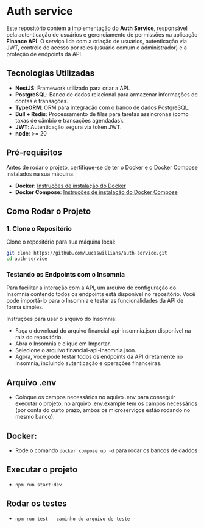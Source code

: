 # Auth service

Este repositório contém a implementação do **Auth Service**, responsável pela autenticação de usuários e gerenciamento de permissões na aplicação **Finance API**. O serviço lida com a criação de usuários, autenticação via JWT, controle de acesso por roles (usuário comum e administrador) e a proteção de endpoints da API.

## Tecnologias Utilizadas

- **NestJS**: Framework utilizado para criar a API.
- **PostgreSQL**: Banco de dados relacional para armazenar informações de contas e transações.
- **TypeORM**: ORM para integração com o banco de dados PostgreSQL.
- **Bull + Redis**: Processamento de filas para tarefas assíncronas (como taxas de câmbio e transações agendadas).
- **JWT**: Autenticação segura via token JWT.
- **node**: >= 20

## Pré-requisitos

Antes de rodar o projeto, certifique-se de ter o Docker e o Docker Compose instalados na sua máquina.

- **Docker**: [Instruções de instalação do Docker](https://docs.docker.com/get-docker/)
- **Docker Compose**: [Instruções de instalação do Docker Compose](https://docs.docker.com/compose/install/)

## Como Rodar o Projeto

### 1. Clone o Repositório

Clone o repositório para sua máquina local:

```bash
git clone https://github.com/Lucaswillians/auth-service.git
cd auth-service
```

### Testando os Endpoints com o Insomnia
Para facilitar a interação com a API, um arquivo de configuração do Insomnia contendo todos os endpoints está disponível no repositório. Você pode importá-lo para o Insomnia e testar as funcionalidades da API de forma simples.

Instruções para usar o arquivo do Insomnia:
- Faça o download do arquivo financial-api-insomnia.json disponível na raiz do repositório.
- Abra o Insomnia e clique em Importar.
- Selecione o arquivo financial-api-insomnia.json.
- Agora, você pode testar todos os endpoints da API diretamente no Insomnia, incluindo autenticação e operações financeiras.

## Arquivo .env
- Coloque os campos necessários no aquivo .env para conseguir executar o projeto, no arquivo .env.example tem os campos necessários (por conta do curto prazo, ambos os microserviços estão rodando no mesmo banco).

## Docker:
- Rode o comando ``docker compose up -d`` para rodar os bancos de daddos

## Executar o projeto
- ``npm run start:dev``

## Rodar os testes
- ``npm run test --caminho do arquivo de teste--``
